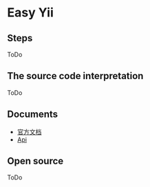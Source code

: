 # Easy Yii

## Steps
ToDo

## The source code interpretation
ToDo

## Documents
+ [官方文档](http://www.yiichina.com/doc/guide/2.0)
+ [Api](http://www.yiiframework.com/doc-2.0/index.html)

## Open source
ToDo